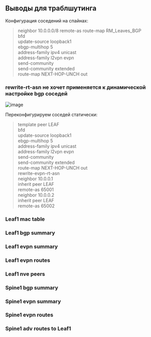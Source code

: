 ## Выводы для траблшутинга


Конфигурация соседений на спайнах:
> neighbor 10.0.0.0/8 remote-as route-map RM_Leaves_BGP  
    bfd  
    update-source loopback1  
    ebgp-multihop 5  
    address-family ipv4 unicast  
    address-family l2vpn evpn  
      send-community  
      send-community extended  
      route-map NEXT-HOP-UNCH out  

### rewrite-rt-asn не хочет применяется к динамической настройке bgp соседей
![image](https://github.com/user-attachments/assets/f4fc50a3-fcfc-4599-8916-9f32e4f8667d)

Переконфигурируем соседей статически:
> template peer LEAF  
    bfd  
    update-source loopback1  
    ebgp-multihop 5  
    address-family ipv4 unicast  
    address-family l2vpn evpn  
      send-community  
      send-community extended  
      route-map NEXT-HOP-UNCH out  
      rewrite-evpn-rt-asn  
  neighbor 10.0.0.1  
    inherit peer LEAF  
    remote-as 65001  
  neighbor 10.0.0.2  
    inherit peer LEAF  
    remote-as 65002  


### Leaf1 mac table


### Leaf1 bgp summary


### Leaf1 evpn summary


### Leaf1 evpn routes


### Leaf1 nve peers


### Spine1 bgp summary


### Spine1 evpn summary


### Spine1 evpn routes


### Spine1 adv routes to Leaf1

